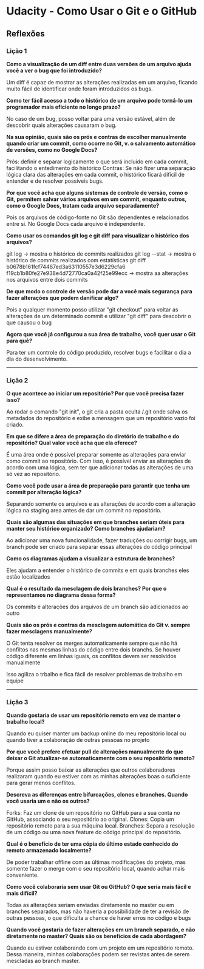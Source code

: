 # Udacity - Como Usar o Git e o GitHub

## Reflexões

### Lição 1

**Como a visualização de um diff entre duas versões de um arquivo ajuda você a ver o bug que foi introduzido?**

Um diff é capaz de mostrar as alterações realizadas em um arquivo, ficando muito fácil de identificar onde foram introduzidos os bugs.

**Como ter fácil acesso a todo o histórico de um arquivo pode torná-lo um programador mais eficiente no longo prazo?**

No caso de um bug, posso voltar para uma versão estável, além de descobrir quais alterações causaram o bug.

**Na sua opinião, quais são os prós e contras de escolher manualmente quando criar um commit, como ocorre no Git, v. o salvamento automático de versões, como no Google Docs?**

Prós: definir e separar logicamente o que será incluído em cada commit, facilitando o entedimento do histórico
Contras: Se não fizer uma separação lógica clara das alterações em cada commit, o histórico ficará difícil de entender e de resolver possíveis bugs.

**Por que você acha que alguns sistemas de controle de versão, como o Git, permitem salvar vários arquivos em um commit, enquanto outros, como o Google Docs, tratam cada arquivo separadamente?**

Pois os arquivos de código-fonte no Git são dependentes e relacionados entre si. No Google Docs cada arquivo é independente.

**Como usar os comandos git log e git diff para visualizar o histórico dos arquivos?**

git log -> mostra o histórico de commits realizados
git log --stat -> mostra o histórico de commits realizados com estatísticas
git diff b0678b161fcf74467ed3a63110557e3d6229cfa6 f19cb1b80fe27e938e4d72770ca0a42f25e99ecc -> mostra aa alterações nos arquivos entre dois commits

**De que modo o controle de versão pode dar a você mais segurança para fazer alterações que podem danificar algo?**

Pois a qualquer momento posso utilizar "git checkout" para voltar as alterações de um determinado commit e utilizar "git diff" para descobrir o que causou o bug

**Agora que você já configurou a sua área de trabalho, você quer usar o Git para quê?**

Para ter um controle do código produzido, resolver bugs e facilitar o dia a dia do desenvolvimento.

---

### Lição 2

**O que acontece ao iniciar um repositório? Por que você precisa fazer isso?**

Ao rodar o comando "git init", o git cria a pasta oculta /.git onde salva os metadados do repositório e exibe a mensagem que um repositório vazio foi criado.

**Em que se difere a área de preparação do diretório de trabalho e do repositório? Qual valor você acha que ela oferece?**

É uma área onde é possível preparar somente as alterações para enviar como commit ao repositório.
Com isso, é possível enviar as alterações de acordo com uma lógica, sem ter que adicionar todas as alterações de uma só vez ao repositório.

**Como você pode usar a área de preparação para garantir que tenha um commit por alteração lógica?**

Separando somente os arquivos e as alterações de acordo com a alteração lógica na staging area antes de dar um commit no repositório.

**Quais são algumas das situações em que branches seriam úteis para manter seu histórico organizado? Como branches ajudariam?**

Ao adicionar uma nova funcionalidade, fazer traduções ou corrigir bugs, um branch pode ser criado para separar essas alterações do código principal

**Como os diagramas ajudam a visualizar a estrutura de branches?**

Eles ajudam a entender o histórico de commits e em quais branches eles estão localizados

**Qual é o resultado da mesclagem de dois branches? Por que o representamos no diagrama dessa forma?**

Os commits e alterações dos arquivos de um branch são adicionados ao outro

**Quais são os prós e contras da mesclagem automática do Git v. sempre fazer mesclagens manualmente?**

O Git tenta resolver os merges automaticamente sempre que não há confiltos nas mesmas linhas do código entre dois branchs.
Se houver código diferente em linhas iguais, os conflitos devem ser resolvidos manualmente

Isso agiliza o trbalho e fica fácil de resolver problemas de trabalho em equipe

---

### Lição 3

**Quando gostaria de usar um repositório remoto em vez de manter o trabalho local?**

Quando eu quiser manter um backup online do meu repositório local ou quando tiver a colaboração de outras pessoas no projeto

**Por que você prefere efetuar pull de alterações manualmente do que deixar o Git atualizar-se automaticamente com o seu repositório remoto?**

Porque assim posso baixar as alterações que outros colaboradores realizaram quando eu estiver com as minhas alterações boas o suficiente para gerar menos conflitos.

**Descreva as diferenças entre bifurcações, clones e branches. Quando você usaria um e não os outros?**

Forks: Faz um clone de um repositório no GitHub para a sua conta no GitHub, associando o seu repositório ao original.
Clones: Copia um repositório remoto para a sua máquina local.
Branches: Separa a resolução de um código ou uma nova feature do código principal do repositório.

**Qual é o benefício de ter uma cópia do último estado conhecido do remoto armazenado localmente?**

De poder trabalhar offline com as últimas modificações do projeto, mas somente fazer o merge com o seu repositório local, quando achar mais conveniente.

**Como você colaboraria sem usar Git ou GitHub? O que seria mais fácil e mais difícil?**

Todas as alterações seriam enviadas diretamente no master ou em branches separados, mas não haveria a possibilidade de ter a revisão de outras pessoas, o que dificulta a chance de haver erros no código e bugs

**Quando você gostaria de fazer alterações em um branch separado, e não diretamente no master? Quais são os benefícios de cada abordagem?**

Quando eu estiver colaborando com um projeto em um repositório remoto. Dessa maneira, minhas colaborações podem ser revistas antes de serem mescladas ao branch master.